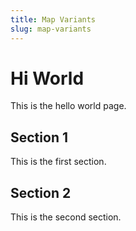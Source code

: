 ```yaml
---
title: Map Variants
slug: map-variants
---
```


# Hi World

This is the hello world page.

## Section 1

This is the first section.

## Section 2

This is the second section.
